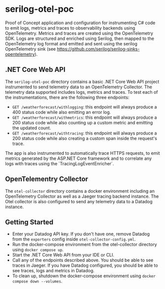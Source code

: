 # serilog-otel-poc
Proof of Concept application and configuration for instrumenting C# code to emit logs, metrics and traces to observability backends using OpenTelemetry. Metrics and traces are created using the OpenTelemetry SDK. Logs are structured and enriched using Serilog, then mapped to the OpenTelemetry log format and emitted and sent using the serilog OpenTelemetry sink (see https://github.com/serilog/serilog-sinks-opentelemetry).

## .NET Core Web API
The `serilog-otel-poc` directory contains a basic .NET Core Web API project instrumented to send telemetry data to an OpenTelemetry Collector. The telemetry data supported includes logs, metrics and traces. To test each of the instrumentations, there are the following three endpoints:
- `GET /weatherforecast/withlogging`: this endpoint will always produce a 400 status code while also emitting an error log.
- `GET /weatherforecast/withmetrics`: this endpoint will always produce a 200 status code while also counting up a custom metric and emitting the updated count.
- `GET /weatherforecast/withtracing`: this endpoint will always produce a 200 status code while also creating a custom span inside the request's trace.

The app is also instrumented to automatically trace HTTPS requests, to emit metrics generated by the ASP.NET Core framework and to correlate any logs with traces using the ´TracingLogEventEnricher´.

## OpenTelementry Collector
The `otel-collector` directory contains a docker environment including an OpenTelemetry Collector as well as a Jaeger tracing backend instance. The Otel collector is also configured to send any telemetry data to a Datadog instance.

## Getting Started
- Enter your Datadog API key. If you don't have one, remove Datadog from the `exporters` config inside `otel-collector-config.yml`.
- Run the docker-compose environment from the otel-collector directory using `docker compose up`.
- Start the .NET Core Web API from your IDE or CLI.
- Call any of the endpoints described above. You should be able to see traces in Jaeger. If you have Datadog configured, you should be able to see traces, logs and metrics in Datadog.
- To clean up, shutdown the docker-compose environment using `docker compose down --volumes`.

